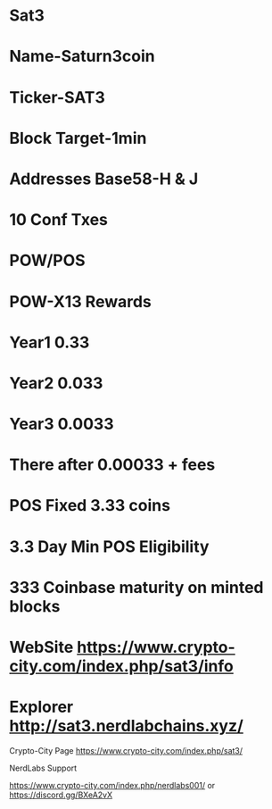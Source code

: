 # Sat3
# Name-Saturn3coin
# Ticker-SAT3
# Block Target-1min
# Addresses Base58-H & J
# 10 Conf Txes
# POW/POS
# POW-X13 Rewards
# Year1 0.33
# Year2 0.033
# Year3 0.0033
# There after 0.00033 + fees
# POS Fixed 3.33 coins
# 3.3 Day Min POS Eligibility
# 333 Coinbase maturity on minted blocks 
# WebSite https://www.crypto-city.com/index.php/sat3/info
# Explorer http://sat3.nerdlabchains.xyz/

Crypto-City Page
https://www.crypto-city.com/index.php/sat3/

NerdLabs Support

https://www.crypto-city.com/index.php/nerdlabs001/
or
https://discord.gg/BXeA2vX

